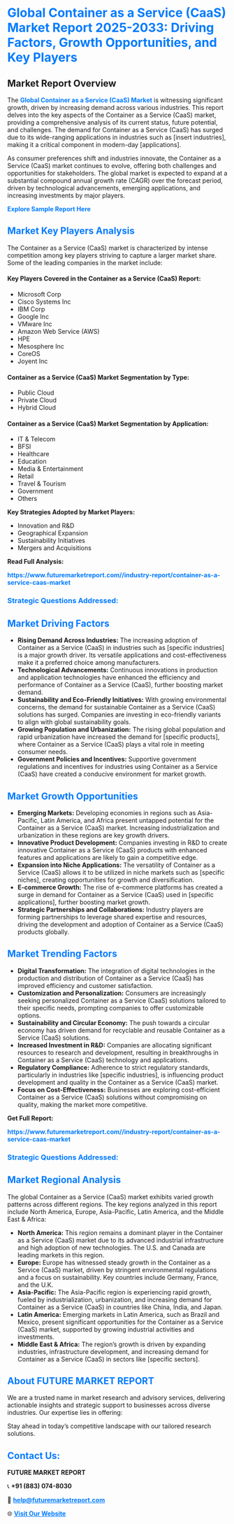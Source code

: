 <h1 style="color: #007BFF;">Global Container as a Service (CaaS) Market Report 2025-2033: Driving Factors, Growth Opportunities, and Key Players</h1>

<section id="overview">
<h2>Market Report Overview</h2>
<p>The <a href="https://www.futuremarketreport.com//industry-report/container-as-a-service-caas-market" style="color: #007BFF; text-decoration: none;"><strong>Global Container as a Service (CaaS) Market</strong></a> is witnessing significant growth, driven by increasing demand across various industries. This report delves into the key aspects of the Container as a Service (CaaS) market, providing a comprehensive analysis of its current status, future potential, and challenges. The demand for Container as a Service (CaaS) has surged due to its wide-ranging applications in industries such as [insert industries], making it a critical component in modern-day [applications].</p>
<p>As consumer preferences shift and industries innovate, the Container as a Service (CaaS) market continues to evolve, offering both challenges and opportunities for stakeholders. The global market is expected to expand at a substantial compound annual growth rate (CAGR) over the forecast period, driven by technological advancements, emerging applications, and increasing investments by major players.</p>
</section>

<section id="overview">
<p><a href="https://www.futuremarketreport.com//request-sample/reportId=89670" style="color: #007BFF; text-decoration: none;"><strong>Explore Sample Report Here</strong></a></p>
</section>

<section id="key-players">
<h2 style="color: #007BFF;">Market Key Players Analysis</h2>
<p>The Container as a Service (CaaS) market is characterized by intense competition among key players striving to capture a larger market share. Some of the leading companies in the market include:</p>
<h4>Key Players Covered in the Container as a Service (CaaS) Report:</h4>
<ul><li>Microsoft Corp</li><li>Cisco Systems Inc</li><li>IBM Corp</li><li>Google Inc</li><li>VMware Inc</li><li>Amazon Web Service (AWS)</li><li>HPE</li><li>Mesosphere Inc</li><li>CoreOS</li><li>Joyent Inc</li></ul>
<h4>Container as a Service (CaaS) Market Segmentation by Type:</h4>
<ul><li>Public Cloud</li><li>Private Cloud</li><li>Hybrid Cloud</li></ul>

<h4>Container as a Service (CaaS) Market Segmentation by Application:</h4>
<ul><li>IT &amp; Telecom</li><li>BFSI</li><li>Healthcare</li><li>Education</li><li>Media &amp; Entertainment</li><li>Retail</li><li>Travel &amp; Tourism</li><li>Government</li><li>Others</li></ul>
<p><strong>Key Strategies Adopted by Market Players:</strong></p>
<ul>
<li>Innovation and R&D</li>
<li>Geographical Expansion</li>
<li>Sustainability Initiatives</li>
<li>Mergers and Acquisitions</li>
</ul>
</section>

<section>
<p><strong>Read Full Analysis: </strong></p><a href="https://www.futuremarketreport.com//industry-report/container-as-a-service-caas-market" style="color: #007BFF; text-decoration: none;"><strong>https://www.futuremarketreport.com//industry-report/container-as-a-service-caas-market</strong></a>
<h3 style="color: #007BFF;">Strategic Questions Addressed:</h3>
</section>

<section id="driving-factors">
<h2 style="color: #007BFF;">Market Driving Factors</h2>
<ul>
<li><strong>Rising Demand Across Industries:</strong> The increasing adoption of Container as a Service (CaaS) in industries such as [specific industries] is a major growth driver. Its versatile applications and cost-effectiveness make it a preferred choice among manufacturers.</li>
<li><strong>Technological Advancements:</strong> Continuous innovations in production and application technologies have enhanced the efficiency and performance of Container as a Service (CaaS), further boosting market demand.</li>
<li><strong>Sustainability and Eco-Friendly Initiatives:</strong> With growing environmental concerns, the demand for sustainable Container as a Service (CaaS) solutions has surged. Companies are investing in eco-friendly variants to align with global sustainability goals.</li>
<li><strong>Growing Population and Urbanization:</strong> The rising global population and rapid urbanization have increased the demand for [specific products], where Container as a Service (CaaS) plays a vital role in meeting consumer needs.</li>
<li><strong>Government Policies and Incentives:</strong> Supportive government regulations and incentives for industries using Container as a Service (CaaS) have created a conducive environment for market growth.</li>
</ul>
</section>

<section id="growth-opportunities">
<h2 style="color: #007BFF;">Market Growth Opportunities</h2>
<ul>
<li><strong>Emerging Markets:</strong> Developing economies in regions such as Asia-Pacific, Latin America, and Africa present untapped potential for the Container as a Service (CaaS) market. Increasing industrialization and urbanization in these regions are key growth drivers.</li>
<li><strong>Innovative Product Development:</strong> Companies investing in R&D to create innovative Container as a Service (CaaS) products with enhanced features and applications are likely to gain a competitive edge.</li>
<li><strong>Expansion into Niche Applications:</strong> The versatility of Container as a Service (CaaS) allows it to be utilized in niche markets such as [specific niches], creating opportunities for growth and diversification.</li>
<li><strong>E-commerce Growth:</strong> The rise of e-commerce platforms has created a surge in demand for Container as a Service (CaaS) used in [specific applications], further boosting market growth.</li>
<li><strong>Strategic Partnerships and Collaborations:</strong> Industry players are forming partnerships to leverage shared expertise and resources, driving the development and adoption of Container as a Service (CaaS) products globally.</li>
</ul>
</section>

<section id="trending-factors">
<h2 style="color: #007BFF;">Market Trending Factors</h2>
<ul>
<li><strong>Digital Transformation:</strong> The integration of digital technologies in the production and distribution of Container as a Service (CaaS) has improved efficiency and customer satisfaction.</li>
<li><strong>Customization and Personalization:</strong> Consumers are increasingly seeking personalized Container as a Service (CaaS) solutions tailored to their specific needs, prompting companies to offer customizable options.</li>
<li><strong>Sustainability and Circular Economy:</strong> The push towards a circular economy has driven demand for recyclable and reusable Container as a Service (CaaS) solutions.</li>
<li><strong>Increased Investment in R&D:</strong> Companies are allocating significant resources to research and development, resulting in breakthroughs in Container as a Service (CaaS) technology and applications.</li>
<li><strong>Regulatory Compliance:</strong> Adherence to strict regulatory standards, particularly in industries like [specific industries], is influencing product development and quality in the Container as a Service (CaaS) market.</li>
<li><strong>Focus on Cost-Effectiveness:</strong> Businesses are exploring cost-efficient Container as a Service (CaaS) solutions without compromising on quality, making the market more competitive.</li>
</ul>
</section>

<section>
<p><strong>Get Full Report: </strong></p><a href="https://www.futuremarketreport.com//industry-report/container-as-a-service-caas-market" style="color: #007BFF; text-decoration: none;"><strong>https://www.futuremarketreport.com//industry-report/container-as-a-service-caas-market</strong></a>
<h3 style="color: #007BFF;">Strategic Questions Addressed:</h3>
</section>


<section id="regional-analysis">
<h2 style="color: #007BFF;">Market Regional Analysis</h2>
<p>The global Container as a Service (CaaS) market exhibits varied growth patterns across different regions. The key regions analyzed in this report include North America, Europe, Asia-Pacific, Latin America, and the Middle East & Africa:</p>
<ul>
<li><strong>North America:</strong> This region remains a dominant player in the Container as a Service (CaaS) market due to its advanced industrial infrastructure and high adoption of new technologies. The U.S. and Canada are leading markets in this region.</li>
<li><strong>Europe:</strong> Europe has witnessed steady growth in the Container as a Service (CaaS) market, driven by stringent environmental regulations and a focus on sustainability. Key countries include Germany, France, and the U.K.</li>
<li><strong>Asia-Pacific:</strong> The Asia-Pacific region is experiencing rapid growth, fueled by industrialization, urbanization, and increasing demand for Container as a Service (CaaS) in countries like China, India, and Japan.</li>
<li><strong>Latin America:</strong> Emerging markets in Latin America, such as Brazil and Mexico, present significant opportunities for the Container as a Service (CaaS) market, supported by growing industrial activities and investments.</li>
<li><strong>Middle East & Africa:</strong> The region’s growth is driven by expanding industries, infrastructure development, and increasing demand for Container as a Service (CaaS) in sectors like [specific sectors].</li>
</ul>
</section>

<footer>
<h2 style="color: #007BFF;">About FUTURE MARKET REPORT</h2>
<p>We are a trusted name in market research and advisory services, delivering actionable insights and strategic support to businesses across diverse industries. Our expertise lies in offering:</p>

<p>Stay ahead in today’s competitive landscape with our tailored research solutions.</p>

<h2 style="color: #007BFF;">Contact Us:</h2>
<p><strong>FUTURE MARKET REPORT</strong></p>
<p>📞 <strong>+91 (883) 074-8030</strong></p>
<p>📧 <strong><a href="mailto:help@futuremarketreport.com" style="color: #007BFF;">help@futuremarketreport.com</a></strong></p>
<p>🌐 <strong><a href="https://www.futuremarketreport.com/" style="color: #007BFF;">Visit Our Website</a></strong></p>
</footer>